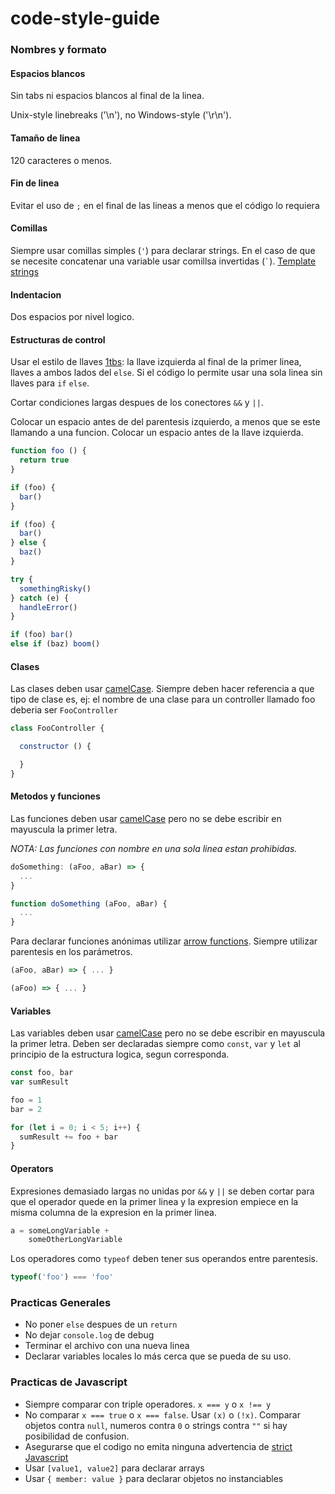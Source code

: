 # code-style-guide

### Nombres y formato

#### Espacios blancos

Sin tabs ni espacios blancos al final de la linea.

Unix-style linebreaks ('\n'), no Windows-style ('\r\n').

#### Tamaño de linea

120 caracteres o menos.

#### Fin de linea

Evitar el uso de `;` en el final de las lineas a menos que el código lo requiera

#### Comillas
Siempre usar comillas simples (`'`) para declarar strings. 
En el caso de que se necesite concatenar una variable usar comillsa invertidas (`` ` ``). [Template strings](https://developer.mozilla.org/en/docs/Web/JavaScript/Reference/template_strings)

#### Indentacion

Dos espacios por nivel logico.

#### Estructuras de control

Usar el estilo de llaves [1tbs](http://eslint.org/docs/rules/brace-style.html#1tbs): la llave izquierda al final de la primer linea, llaves a ambos lados del `else`.
Si el código lo permite usar una sola linea sin llaves para `if` `else`.

Cortar condiciones largas despues de los conectores `&&` y `||`.

Colocar un espacio antes de del parentesis izquierdo, a menos que se este llamando a una funcion.
Colocar un espacio antes de la llave izquierda.

```javascript
function foo () {
  return true
}

if (foo) {
  bar()
}

if (foo) {
  bar()
} else {
  baz()
}

try {
  somethingRisky()
} catch (e) {
  handleError()
}

if (foo) bar()
else if (baz) boom()
```

#### Clases
Las clases deben usar [camelCase](https://en.wikipedia.org/wiki/CamelCase). 
Siempre deben hacer referencia a que tipo de clase es, ej: el nombre de una clase para un controller llamado foo deberia ser `FooController`

```javascript
class FooController {

  constructor () {

  }
}
```

#### Metodos y funciones

Las funciones deben usar [camelCase](https://en.wikipedia.org/wiki/CamelCase) pero no se debe escribir en mayuscula la primer letra.

*NOTA: Las funciones con nombre en una sola linea estan prohibidas.*

```javascript
doSomething: (aFoo, aBar) => {
  ...
}
```
```javascript
function doSomething (aFoo, aBar) {
  ...
}
```
Para declarar funciones anónimas utilizar [arrow functions](https://developer.mozilla.org/en/docs/Web/JavaScript/Reference/Functions/Arrow_functions).
Siempre utilizar parentesis en los parámetros.

```javascript
(aFoo, aBar) => { ... }

(aFoo) => { ... }
```
#### Variables

Las variables deben usar [camelCase](https://en.wikipedia.org/wiki/CamelCase) pero no se debe escribir en mayuscula la primer letra.
Deben ser declaradas siempre como `const`, `var` y `let` al principio de la estructura logica, segun corresponda.

```javascript
const foo, bar
var sumResult

foo = 1
bar = 2

for (let i = 0; i < 5; i++) {
  sumResult += foo + bar
}
```

#### Operators

Expresiones demasiado largas no unidas por `&&` y `||` se deben cortar para que el operador quede en la primer linea y la expresion empiece en la misma columna de la expresion en la primer linea.

```javascript
a = someLongVariable + 
    someOtherLongVariable
```

Los operadores como `typeof` deben tener sus operandos entre parentesis.
```javascript
typeof('foo') === 'foo'
```
### Practicas Generales
- No poner `else` despues de un `return`
- No dejar `console.log` de debug 
- Terminar el archivo con una nueva linea 
- Declarar variables locales lo más cerca que se pueda de su uso.

### Practicas de Javascript 
- Siempre comparar con triple operadores. `x === y` o `x !== y`
- No comparar `x === true` o `x === false`. Usar `(x)` o `(!x)`. Comparar objetos contra `null`, numeros contra `0` o strings contra `""` si hay posibilidad de confusion.
- Asegurarse que el codigo no emita ninguna advertencia de [strict Javascript](https://developer.mozilla.org/en-US/docs/Web/JavaScript/Reference/Strict_mode/Transitioning_to_strict_mode)
- Usar `[value1, value2]` para declarar arrays
- Usar `{ member: value }` para declarar objetos no instanciables
